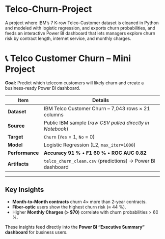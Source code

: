 # Telco-Churn-Project
A project where IBM’s 7 K-row Telco-Customer dataset is cleaned in Python and modeled with logistic regression, and exports churn probabilities, and feeds an interactive Power BI dashboard that lets managers explore churn risk by contract length, internet service, and monthly charges.

# 📞 Telco Customer Churn – Mini Project

**Goal:** Predict which telecom customers will likely churn and create a business-ready Power BI dashboard.

| Item | Details |
|------|---------|
| **Dataset** | IBM Telco Customer Churn – 7,043 rows × 21 columns |
| **Source** | Public IBM sample (_raw CSV pulled directly in Notebook_) |
| **Target** | `Churn` (`Yes` = 1, `No` = 0) |
| **Model** | Logistic Regression (L2, `max_iter=1000`) |
| **Performance** | **Accuracy 91 %** • **F1 60 %** • **ROC AUC 0.82** |
| **Artifacts** | `telco_churn_clean.csv` (predictions) → Power BI dashboard |

---

## Key Insights

* **Month-to-Month contracts** churn 4× more than 2-year contracts.  
* **Fiber-optic** users show the highest churn risk (≈ 44 %).  
* Higher **Monthly Charges (> $70)** correlate with churn probabilities > 60 %.

These insights feed directly into the **Power BI “Executive Summary” dashboard** for business users.
